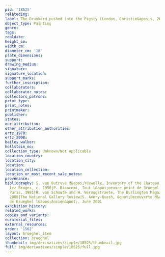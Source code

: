 ```yaml
---
pid: '18525'
relatedimg: 
label: The Drunkard pushed into the Pigsty (London, Christie&apos;s, 2002)
object_type: Painting
genre: 
tags: 
realdate: 
height_cm: 
width_cm: 
diameter_cm: '18'
plate_dimensions: 
support: 
drawing_medium: 
signature: 
signature_location: 
support_marks: 
further_inscription: 
collaborators: 
collaborator_notes: 
collectors_patrons: 
print_type: 
print_notes: 
printmaker: 
publisher: 
states: 
our_attribution: 
other_attribution_authorities: 
ertz_1979: 
ertz_2008: 
bailey_walker: 
hollstein_no: 
collection_type: Unknown/Not Applicable
location_country: 
location_city: 
location: 
location_collection: 
location_or_most_recent_sale_notes: 
provenance: 
bibliography: S. van Outryve d&apos;Ydewelle, Inventory of the Chateau at St. Andre
  lez Bruges, c. 1950|P. Biancomi, Tout l&apos;oeuvre peint de Bruegel l&apos;Ancien,
  Paris, 1981|R. van Schoute and H. Verougstraete, The Burlington Magazine, March
  2000|The National Gallery Review|S. Avery-Quash, &quot;Decouverte d&apos;une oeuvre
  de Brueghel l&apos;Ancien&quot;, June 2001
exhibition_history: 
related_works: 
copies_and_variants: 
curatorial_files: 
external_resources: 
order: '1562'
layout: brueghel_item
collection: brueghel
thumbnail: img/derivatives/simple/18525/thumbnail.jpg
full: img/derivatives/simple/18525/full.jpg
---
```


